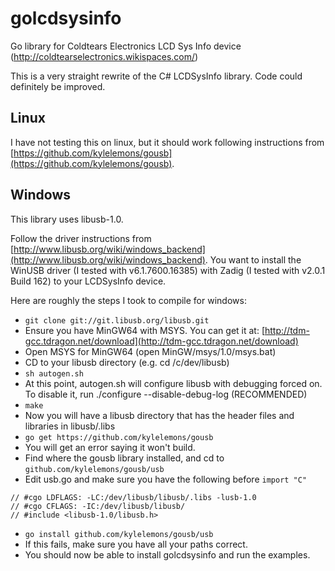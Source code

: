 golcdsysinfo
============

Go library for Coldtears Electronics LCD Sys Info device (http://coldtearselectronics.wikispaces.com/)

This is a very straight rewrite of the C# LCDSysInfo library. Code could definitely be improved.

## Linux

I have not testing this on linux, but it should work following instructions from [https://github.com/kylelemons/gousb](https://github.com/kylelemons/gousb).

## Windows

This library uses libusb-1.0. 

Follow the driver instructions from [http://www.libusb.org/wiki/windows_backend](http://www.libusb.org/wiki/windows_backend). You want to install the WinUSB driver (I tested with v6.1.7600.16385) with Zadig (I tested with v2.0.1 Build 162) to your LCDSysInfo device.

Here are roughly the steps I took to compile for windows:

- `git clone git://git.libusb.org/libusb.git`
- Ensure you have MinGW64 with MSYS. You can get it at: [http://tdm-gcc.tdragon.net/download](http://tdm-gcc.tdragon.net/download)
- Open MSYS for MinGW64 (open MinGW/msys/1.0/msys.bat)
- CD to your libusb directory (e.g. cd /c/dev/libusb)
- `sh autogen.sh`
- At this point, autogen.sh will configure libusb with debugging forced on. To disable it, run ./configure --disable-debug-log (RECOMMENDED)
- `make`
- Now you will have a libusb directory that has the header files and libraries in libusb/.libs
- `go get https://github.com/kylelemons/gousb`
- You will get an error saying it won't build.
- Find where the gousb library installed, and cd to `github.com/kylelemons/gousb/usb`
- Edit usb.go and make sure you have the following before `import "C"`
   
```
// #cgo LDFLAGS: -LC:/dev/libusb/libusb/.libs -lusb-1.0
// #cgo CFLAGS: -IC:/dev/libusb/libusb/
// #include <libusb-1.0/libusb.h>
```

- `go install github.com/kylelemons/gousb/usb`
- If this fails, make sure you have all your paths correct.
- You should now be able to install golcdsysinfo and run the examples.